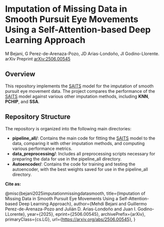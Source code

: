 

# Imputation of Missing Data in Smooth Pursuit Eye Movements Using a Self-Attention-based Deep Learning Approach

M Bejani, G Perez-de-Arenaza-Pozo, JD Arias-Londoño, JI Godino-Llorente.  
arXiv Preprint [arXiv:2506.00545](https://arxiv.org/abs/2506.00545) 

## Overview

This repository implements the [SAITS](https://github.com/WenjieDu/SAITS) model for the imputation of smooth pursuit eye movement data. The project compares the performance of the [SAITS](https://github.com/WenjieDu/SAITS) model against various other imputation methods, including **KNN**, **PCHIP**, and **SSA**. 

## Repository Structure

The repository is organized into the following main directories:

- **pipeline_all/**: Contains the main code for fitting the [SAITS](https://github.com/WenjieDu/SAITS) model to the data, comparing it with other imputation methods, and computing various performance metrics.
- **data_preprocessing/**: Includes all preprocessing scripts necessary for preparing the data for use in the pipeline_all directory.
- **Autoencoder/**: Contains the code for training and testing the autoencoder, with the best weights saved for use in the pipeline_all directory.

**Cite as:**

@misc{bejani2025imputationmissingdatasmooth,
title={Imputation of Missing Data in Smooth Pursuit Eye Movements Using a Self-Attention-based Deep Learning Approach}, 
author={Mehdi Bejani and Guillermo Perez-de-Arenaza-Pozo and Julián D. Arias-Londoño and Juan I. Godino-LLorente},
      year={2025},
      eprint={2506.00545},
      archivePrefix={arXiv},
      primaryClass={cs.LG},
      url={https://arxiv.org/abs/2506.00545}, 
}
